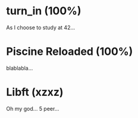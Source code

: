 
# turn_in (100%)
As I choose to study at 42...
# Piscine Reloaded (100%)
blablabla...
# Libft (xzxz)
Oh my god... 5 peer...
